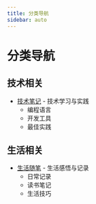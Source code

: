 ```yaml
---
title: 分类导航
sidebar: auto
---
```


# 分类导航

## 技术相关
- [技术笔记](/categories/tech/) - 技术学习与实践
  - 编程语言
  - 开发工具
  - 最佳实践

## 生活相关
- [生活随笔](/categories/life/) - 生活感悟与记录
  - 日常记录
  - 读书笔记
  - 生活技巧